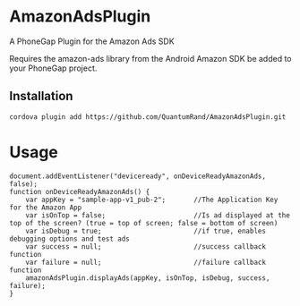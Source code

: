 AmazonAdsPlugin
===============

A PhoneGap Plugin for the Amazon Ads SDK

Requires the amazon-ads library from the Android Amazon SDK be added to your PhoneGap project.

Installation
------------
```
cordova plugin add https://github.com/QuantumRand/AmazonAdsPlugin.git
```

Usage
=====

```
document.addEventListener("deviceready", onDeviceReadyAmazonAds, false);
function onDeviceReadyAmazonAds() {
	var appKey = "sample-app-v1_pub-2";       //The Application Key for the Amazon App
	var isOnTop = false;                      //Is ad displayed at the top of the screen? (true = top of screen; false = bottom of screen)
	var isDebug = true;                       //if true, enables debugging options and test ads
	var success = null;                       //success callback function
	var failure = null;                       //failure callback function
	amazonAdsPlugin.displayAds(appKey, isOnTop, isDebug, success, failure);
}
```
